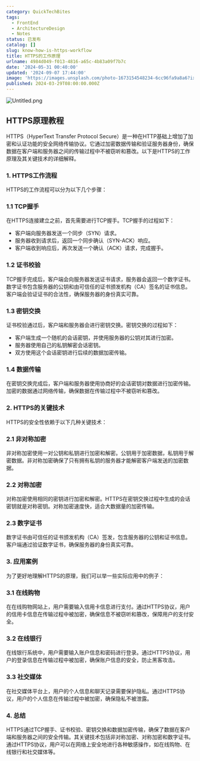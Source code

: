 ```yaml
---
category: QuickTechBites
tags:
  - FrontEnd
  - ArchitectureDesign
  - Notes
status: 已发布
catalog: []
slug: know-how-is-https-workflow
title: HTTPS的工作原理
urlname: 4984d049-f013-4816-a65c-4b83a09f7b7c
date: '2024-05-31 00:40:00'
updated: '2024-09-07 17:44:00'
image: 'https://images.unsplash.com/photo-1673154548234-6cc96fa9a8a6?ixlib=rb-4.0.3&q=85&fm=jpg&crop=entropy&cs=srgb'
published: 2024-03-29T08:00:00.000Z
---
```


![Untitled.png](https://prod-files-secure.s3.us-west-2.amazonaws.com/5d24fe63-e567-4804-86f9-9fdc62e13082/2950c759-0255-4c0a-becc-122aae8c82c0/Untitled.png?X-Amz-Algorithm=AWS4-HMAC-SHA256&X-Amz-Content-Sha256=UNSIGNED-PAYLOAD&X-Amz-Credential=ASIAZI2LB466YXYKI5EF%2F20250403%2Fus-west-2%2Fs3%2Faws4_request&X-Amz-Date=20250403T213347Z&X-Amz-Expires=3600&X-Amz-Security-Token=IQoJb3JpZ2luX2VjEI3%2F%2F%2F%2F%2F%2F%2F%2F%2F%2FwEaCXVzLXdlc3QtMiJGMEQCIF9cKvphZJuSM%2BFissEozmIkdrzWK1EBIbmXB5ccNPDcAiAbt36FMeiccBo8Ei3%2BZGHbAZdzzb%2B51EBGWiF9Jb7GnyqIBAj2%2F%2F%2F%2F%2F%2F%2F%2F%2F%2F8BEAAaDDYzNzQyMzE4MzgwNSIM%2F2O1l5sKI1244smxKtwDuUNsVpBRc3iD5yh2L0hlEZrA5InCDFsS6J8IycUtPWEYJN10%2FLJ0dHFQPuIp08bEL1sPq9%2BKw%2BZLF5NJcaOjmeFFnvs1jmHYMo6TGRo%2F4k6F99ZIFPij%2BDfrC%2FkKewPRqxqcO%2FhGAiACJPGgUPOCkQ1GaLe8zJhfcKN%2Fbh96LPDscHRYBv1uAwUSNsTRAAUb618uxjdZz4KimRsfccAqYjAmSs4bgP%2FiQPye8RYqq%2FFnJ0xbOCWugFNrHM%2FBUWw2Yjq6ojiuFMYqnQ90TrEZBP6Pcpg28JAJg78tc9gwafAWqylWkdjp5zXsDIxp%2BZqus6dHsxerQCY%2Btg%2FOQLDsrG4DXBrxqXD7RNe6nZ1YdceijCACD3x%2F7IGd6BzrQj57fBPpKwZjPEe7eZogh1XI0RTIAQ94EwLZA6ya9iSZdQNFSps3NEhgbavxEw%2B3CfbDrsSDITIo0YzyOo%2F%2BRDKxrLcHy7PSbVf3OaHwyWZ%2BL6imMHBjGNMi%2Bs5e8doqGMIisuG30sMu%2BeWGFtc5tZjaPknUKo%2FKDrbb4hbtIUm9Rg6yhQSx9yOf7viAxADZDUflWQiJaS8shhKSCCUxz6Dz6jvS0PBJwHl3JmTBZ6S35s0wD%2FxAW18tzn8vxksw1em7vwY6pgH4K5YrVO31v1SyRXS0EgdS%2F4ecUpebikQSop9BB4vXfyyIoULx7XwRlTwX4I%2Bxfk%2BQVqhRC3RTZHFwhJsgs1VpLSgKIzT5Wlc1YFx86qD0Ca%2Bx%2BJZ8DB1FWGUNN5c2t4sJdPqdq3sipGKAkQZJ3YCcKaZ2mSnUBBMTKHUaRpW6Gsuh3H75vyB9kdLOkpfFZtvzA3l6pgORoF2suUQcP6470%2Bjx4rOt&X-Amz-Signature=4ff1d876d60878989afd695e0eda617626e1b832aa8d9173d31a09388a83d084&X-Amz-SignedHeaders=host&x-id=GetObject)


## HTTPS原理教程


HTTPS（HyperText Transfer Protocol Secure）是一种在HTTP基础上增加了加密和认证功能的安全网络传输协议。它通过加密数据传输和验证服务器身份，确保数据在客户端和服务器之间的传输过程中不被窃听和篡改。以下是HTTPS的工作原理及其关键技术的详细解释。


### 1. HTTPS工作流程


HTTPS的工作流程可以分为以下几个步骤：


### 1.1 TCP握手


在HTTPS连接建立之前，首先需要进行TCP握手。TCP握手的过程如下：

- 客户端向服务器发送一个同步（SYN）请求。
- 服务器收到请求后，返回一个同步确认（SYN-ACK）响应。
- 客户端收到响应后，再次发送一个确认（ACK）请求，完成握手。

### 1.2 证书校验


TCP握手完成后，客户端会向服务器发送证书请求，服务器会返回一个数字证书。数字证书包含服务器的公钥和由可信任的证书颁发机构（CA）签名的证书信息。客户端会验证证书的合法性，确保服务器的身份真实可靠。


### 1.3 密钥交换


证书校验通过后，客户端和服务器会进行密钥交换。密钥交换的过程如下：

- 客户端生成一个随机的会话密钥，并使用服务器的公钥对其进行加密。
- 服务器使用自己的私钥解密会话密钥。
- 双方使用这个会话密钥进行后续的数据加密传输。

### 1.4 数据传输


在密钥交换完成后，客户端和服务器使用协商好的会话密钥对数据进行加密传输。加密的数据通过网络传输，确保数据在传输过程中不被窃听和篡改。


### 2. HTTPS的关键技术


HTTPS的安全性依赖于以下几种关键技术：


### 2.1 非对称加密


非对称加密使用一对公钥和私钥进行加密和解密。公钥用于加密数据，私钥用于解密数据。非对称加密确保了只有拥有私钥的服务器才能解密客户端发送的加密数据。


### 2.2 对称加密


对称加密使用相同的密钥进行加密和解密。HTTPS在密钥交换过程中生成的会话密钥就是对称密钥。对称加密速度快，适合大数据量的加密传输。


### 2.3 数字证书


数字证书由可信任的证书颁发机构（CA）签发，包含服务器的公钥和证书信息。客户端通过验证数字证书，确保服务器的身份真实可靠。


### 3. 应用案例


为了更好地理解HTTPS的原理，我们可以举一些实际应用中的例子：


### 3.1 在线购物


在在线购物网站上，用户需要输入信用卡信息进行支付。通过HTTPS协议，用户的信用卡信息在传输过程中被加密，确保信息不被窃听和篡改，保障用户的支付安全。


### 3.2 在线银行


在线银行系统中，用户需要输入账户信息和密码进行登录。通过HTTPS协议，用户的登录信息在传输过程中被加密，确保账户信息的安全，防止黑客攻击。


### 3.3 社交媒体


在社交媒体平台上，用户的个人信息和聊天记录需要保护隐私。通过HTTPS协议，用户的个人信息在传输过程中被加密，确保隐私不被泄露。


### 4. 总结


HTTPS通过TCP握手、证书校验、密钥交换和数据加密传输，确保了数据在客户端和服务器之间的安全传输。其关键技术包括非对称加密、对称加密和数字证书。通过HTTPS协议，用户可以在网络上安全地进行各种敏感操作，如在线购物、在线银行和社交媒体等。

